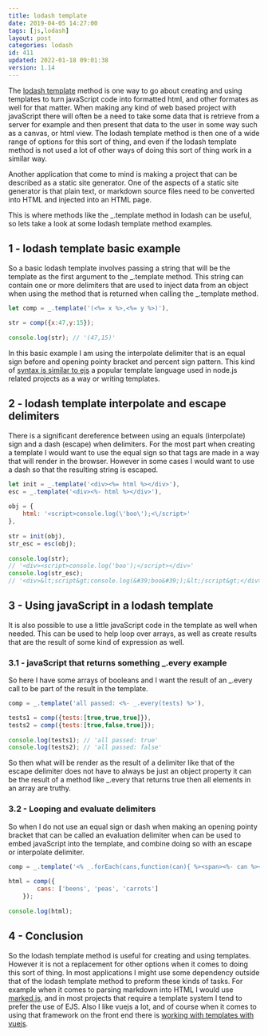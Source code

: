 ```yaml
---
title: lodash template
date: 2019-04-05 14:27:00
tags: [js,lodash]
layout: post
categories: lodash
id: 411
updated: 2022-01-18 09:01:38
version: 1.14
---
```


The [lodash template](https://lodash.com/docs/4.17.11#template) method is one way to go about creating and using templates to turn javaScript code into formatted html, and other formates as well for that matter. When making any kind of web based project with javaScript there will often be a need to take some data that is retrieve from a server for example and then present that data to the user in some way such as a canvas, or html view. The lodash template method is then one of a wide range of options for this sort of thing, and even if the lodash template method is not used a lot of other ways of doing this sort of thing work in a similar way. 

Another application that come to mind is making a project that can be described as a static site generator. One of the aspects of a static site generator is that plain text, or markdown source files need to be converted into HTML and injected into an HTML page.

This is where methods like the \_.template method in lodash can be useful, so lets take a look at some lodash template method examples.

<!-- more -->

## 1 - lodash template basic example

So a basic lodash template involves passing a string that will be the template as the first argument to the \_.template method. This string can contain one or more delimiters that are used to inject data from an object when using the method that is returned when calling the \_.template method.

```js
let comp = _.template('(<%= x %>,<%= y %>)'),
 
str = comp({x:47,y:15});
 
console.log(str); // '(47,15)'
```

In this basic example I am using the interpolate delimiter that is an equal sign before and opening pointy bracket and percent sign pattern. This kind of [syntax is similar to ejs](/2017/12/07/nodejs-ejs-javascript-templates/) a popular template language used in node.js related projects as a way or writing templates.


## 2 - lodash template interpolate and escape delimiters

There is a significant dereference between using an equals (interpolate) sign and a dash (escape) when delimiters. For the most part when creating a template I would want to use the equal sign so that tags are made in a way that will render in the browser. However in some cases I would want to use a dash so that the resulting string is escaped.

```js
let init = _.template('<div><%= html %></div>'),
esc = _.template('<div><%- html %></div>'),
 
obj = {
    html: '<script>console.log(\'boo\');<\/script>'
},
 
str = init(obj),
str_esc = esc(obj);
 
console.log(str); 
// '<div><script>console.log('boo');</script></div>'
console.log(str_esc); 
// '<div>&lt;script&gt;console.log(&#39;boo&#39;);&lt;/script&gt;</div>'
```

## 3 - Using javaScript in a lodash template

It is also possible to use a little javaScript code in the template as well when needed. This can be used to help loop over arrays, as well as create results that are the result of some kind of expression as well.

### 3.1 - javaScript that returns something \_.every example

So here I have some arrays of booleans and I want  the result of an \_.every call to be part of the result in the template.

```js
comp = _.template('all passed: <%- _.every(tests) %>'),

tests1 = comp({tests:[true,true,true]}),
tests2 = comp({tests:[true,false,true]});
 
console.log(tests1); // 'all passed: true'
console.log(tests2); // 'all passed: false'
```

So then what will be render as the result of a delimiter like that of the escape delimiter does not have to always be just an object property it can be the result of a method like \_.every that returns true then all elements in an array are truthy.

### 3.2 - Looping and evaluate delimiters

So when I do not use an equal sign or dash when making an opening pointy bracket that can be called an evaluation delimiter when can be used to embed javaScript into the template, and combine doing so with an escape or interpolate delimiter.

```js
comp = _.template('<% _.forEach(cans,function(can){ %><span><%- can %><\/span><br><%});%>'),
 
html = comp({
        cans: ['beens', 'peas', 'carrots']
    });
 
console.log(html);
```

## 4 - Conclusion

So the lodash template method is useful for creating and using templates. However it is not a replacement for other options when it comes to doing this sort of thing. In most applications I might use some dependency outside that of the lodash template method to preform these kinds of tasks. For example when it comes to parsing markdown into HTML I would use [marked.js](/2017/11/19/nodejs-marked/), and in most projects that require a template system I tend to prefer the use of EJS. Also I like vuejs a lot, and of course when it comes to using that framework on the front end there is [working with templates with vuejs](/2019/05/07/vuejs-template/).

